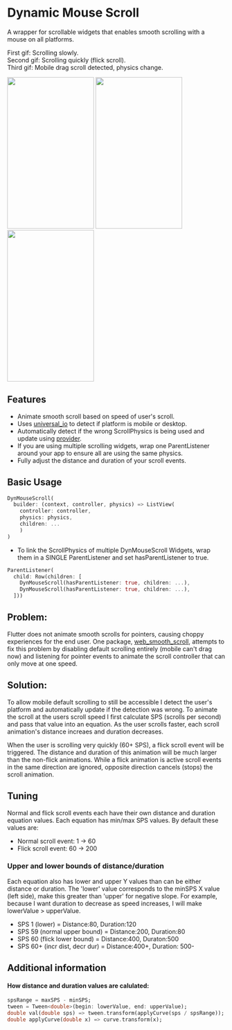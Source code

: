 # Dynamic Mouse Scroll
A wrapper for scrollable widgets that enables smooth scrolling with a mouse on all platforms.

First gif: Scrolling slowly.  
Second gif: Scrolling quickly (flick scroll).   
Third gif: Mobile drag scroll detected, physics change.  
<p float="left">
  <img src="https://raw.githubusercontent.com/Bluebar1/dyn_mouse_scroll/main/assets/slow_scroll.gif" width="200" height="350"/>
  <img src="https://raw.githubusercontent.com/Bluebar1/dyn_mouse_scroll/main/assets/fast_scroll.gif" width="200" height="350"/>
  <img src="https://raw.githubusercontent.com/Bluebar1/dyn_mouse_scroll/main/assets/drag_scroll.gif" width="200" height="350"/>
</p>

## Features
* Animate smooth scroll based on speed of user's scroll.
* Uses [universal_io](https://pub.dev/packages/universal_io) to detect if platform is mobile or desktop.
* Automatically detect if the wrong ScrollPhysics is being used and update using [provider](https://pub.dev/packages/provider).
* If you are using multiple scrolling widgets, wrap one ParentListener around your app to ensure all are using the same physics.
* Fully adjust the distance and duration of your scroll events.
## Basic Usage
```dart
DynMouseScroll(
  builder: (context, controller, physics) => ListView(
    controller: controller,
    physics: physics,
    children: ...
    )
)
```
* To link the ScrollPhysics of multiple DynMouseScroll Widgets, wrap them in a SINGLE ParentListener and set hasParentListener to true.
```dart
ParentListener(
  child: Row(children: [
    DynMouseScroll(hasParentListener: true, children: ...),
    DynMouseScroll(hasParentListener: true, children: ...),
  ]))
```
## Problem:
Flutter does not animate smooth scrolls for pointers, causing choppy experiences for the end user.
One package, [web_smooth_scroll](https://pub.dev/packages/web_smooth_scroll), attempts to fix this problem
by disabling default scrolling entirely (mobile can't drag now) and listening for pointer events to animate
the scroll controller that can only move at one speed. 

## Solution:
To allow mobile default scrolling to still be accessible I detect the user's platform
and automatically update if the detection was wrong. To animate the scroll at the users scroll speed
I first calculate SPS (scrolls per second) and pass that value into an equation. As the user scrolls
faster, each scroll animation's distance increaes and duration decreases.

When the user is scrolling very quickly (60+ SPS), a flick scroll event will be triggered. The distance 
and duration of this animation will be much larger than the non-flick animations. While a flick animation is
active scroll events in the same direction are ignored, opposite direction cancels (stops) the scroll animation.



## Tuning
Normal and flick scroll events each have their own distance and duration equation values.
Each equation has min/max SPS values. By default these values are:
* Normal scroll event: 1 -> 60
* Flick scroll event: 60 -> 200  
### Upper and lower bounds of distance/duration
Each equation also has lower and upper Y values than can be either distance or duration.
The 'lower' value corresponds to the minSPS X value (left side), make this greater than 'upper' for negative slope.
For example, because I want duration to decrease as speed increases, I will make lowerValue > upperValue.
* SPS 1 (lower)                     = Distance:80, Duration:120
* SPS 59 (normal upper bound)       = Distance:200, Duration:80
* SPS 60 (flick lower bound)        = Distance:400, Duraton:500
* SPS 60+ (incr dist, decr dur)     = Distance:400+, Duration: 500-



## Additional information
#### How distance and duration values are calulated:
```dart
spsRange = maxSPS - minSPS;
tween = Tween<double>(begin: lowerValue, end: upperValue);
double val(double sps) => tween.transform(applyCurve(sps / spsRange));
double applyCurve(double x) => curve.transform(x);
```

